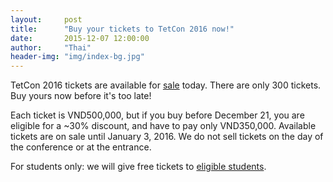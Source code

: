 ```yaml
---
layout:     post
title:      "Buy your tickets to TetCon 2016 now!"
date:       2015-12-07 12:00:00
author:     "Thai"
header-img: "img/index-bg.jpg"
---
```

<p>
TetCon 2016 tickets are available for <a href="https://ticketbox.vn/event/tetcon-2016-55112">sale</a> today. There are only 300 tickets. Buy yours now before it's too late!
</p>

<p>
Each ticket is VND500,000, but if you buy before December 21, you are eligible for a ~30% discount, and have to pay only VND350,000. Available tickets are on sale until January 3, 2016. We do not sell tickets on the day of the conference or at the entrance. 
</p>

<p>
For students only: we will give free tickets to <a href="https://docs.google.com/forms/d/1PrqGt7WJAMALRfXiplz0yIGyVzR3oU3negeTo833lJ8/viewform">eligible students</a>.
</p>
